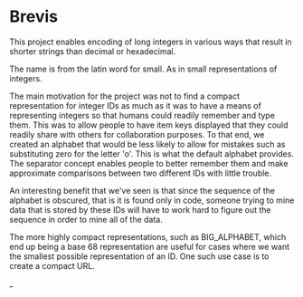 # Brevis
This project enables encoding of long integers in various ways that result in shorter strings than decimal or hexadecimal.

The name is from the latin word for small. As in small representations of integers.

The main motivation for the project was not to find a compact representation for integer IDs as
much as it was to have a means of representing integers so that humans could readily remember
and type them. This was to allow people to have item keys displayed that they could readily
share with others for collaboration purposes. To that end, we created an alphabet that would
be less likely to allow for mistakes such as substituting zero for the letter 'o'. This is
what the default alphabet provides. The separator concept enables people to better remember 
them and make approximate comparisons between two different IDs with little trouble.

An interesting benefit that we've seen is that since the sequence of the alphabet is obscured,
that is it is found only in code, someone trying to mine data that is stored by these IDs
will have to work hard to figure out the sequence in order to mine all of the data.

The more highly compact representations, such as BIG_ALPHABET, which end up being a base
68 representation are useful for cases where we want the smallest possible representation
of an ID. One such use case is to create a compact URL.

_